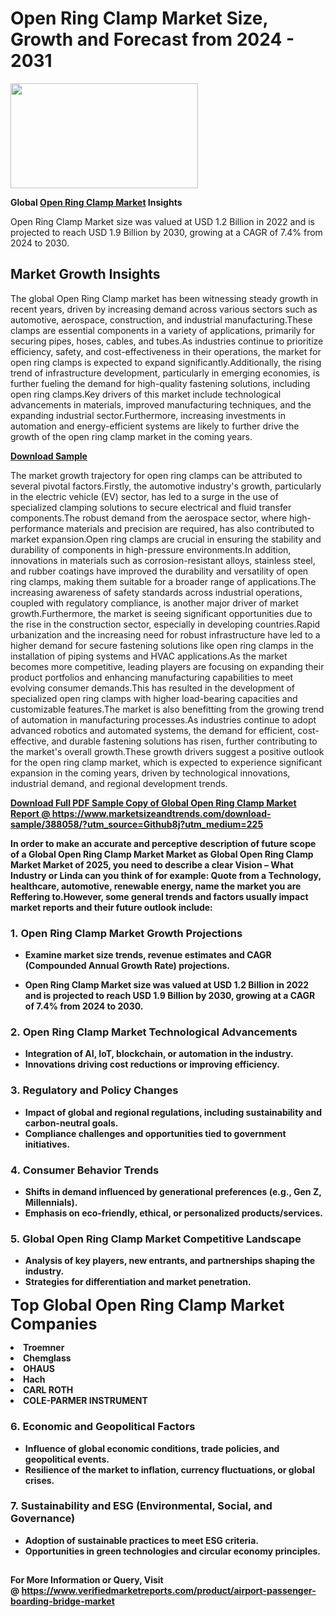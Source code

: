<H1>Open Ring Clamp Market Size, Growth and Forecast from 2024 - 2031</H1><img class="aligncenter size-medium wp-image-584254" src="https://thirdeyenews.in/wp-content/uploads/2024/09/Global-Market-Research-300x168.jpeg" alt="" width="300" height="168" /><p><strong>Global&nbsp;<a href="https://www.marketsizeandtrends.com/download-sample/388058/?utm_source=Github8j?utm_medium=225">Open Ring Clamp Market</a> Insights</strong></p><p>Open Ring Clamp Market size was valued at USD 1.2 Billion in 2022 and is projected to reach USD 1.9 Billion by 2030, growing at a CAGR of 7.4% from 2024 to 2030.</p><p><h2>Market Growth Insights</h2> <p>The global Open Ring Clamp market has been witnessing steady growth in recent years, driven by increasing demand across various sectors such as automotive, aerospace, construction, and industrial manufacturing.These clamps are essential components in a variety of applications, primarily for securing pipes, hoses, cables, and tubes.As industries continue to prioritize efficiency, safety, and cost-effectiveness in their operations, the market for open ring clamps is expected to expand significantly.Additionally, the rising trend of infrastructure development, particularly in emerging economies, is further fueling the demand for high-quality fastening solutions, including open ring clamps.Key drivers of this market include technological advancements in materials, improved manufacturing techniques, and the expanding industrial sector.Furthermore, increasing investments in automation and energy-efficient systems are likely to further drive the growth of the open ring clamp market in the coming years.</p> <p><strong><a href="download-sample-link">Download Sample</a></strong></p> <p>The market growth trajectory for open ring clamps can be attributed to several pivotal factors.Firstly, the automotive industry's growth, particularly in the electric vehicle (EV) sector, has led to a surge in the use of specialized clamping solutions to secure electrical and fluid transfer components.The robust demand from the aerospace sector, where high-performance materials and precision are required, has also contributed to market expansion.Open ring clamps are crucial in ensuring the stability and durability of components in high-pressure environments.In addition, innovations in materials such as corrosion-resistant alloys, stainless steel, and rubber coatings have improved the durability and versatility of open ring clamps, making them suitable for a broader range of applications.The increasing awareness of safety standards across industrial operations, coupled with regulatory compliance, is another major driver of market growth.Furthermore, the market is seeing significant opportunities due to the rise in the construction sector, especially in developing countries.Rapid urbanization and the increasing need for robust infrastructure have led to a higher demand for secure fastening solutions like open ring clamps in the installation of piping systems and HVAC applications.As the market becomes more competitive, leading players are focusing on expanding their product portfolios and enhancing manufacturing capabilities to meet evolving consumer demands.This has resulted in the development of specialized open ring clamps with higher load-bearing capacities and customizable features.The market is also benefitting from the growing trend of automation in manufacturing processes.As industries continue to adopt advanced robotics and automated systems, the demand for efficient, cost-effective, and durable fastening solutions has risen, further contributing to the market's overall growth.These growth drivers suggest a positive outlook for the open ring clamp market, which is expected to experience significant expansion in the coming years, driven by technological innovations, industrial demand, and regional development trends.</p> <p><strong><a href="get-more-link"></p><p><span class=""><strong>Download Full PDF Sample Copy of Global Open Ring Clamp Market Report</strong> @ <a href="https://www.marketsizeandtrends.com/download-sample/388058/?utm_source=Github8j?utm_medium=225" target="_blank">https://www.marketsizeandtrends.com/download-sample/388058/?utm_source=Github8j?utm_medium=225</a></span></p><p>In order to make an accurate and perceptive description of future scope of a Global&nbsp;Open Ring Clamp Market Market as Global&nbsp;Open Ring Clamp Market Market of 2025, you need to describe a clear Vision &ndash; What Industry or Linda can you think of for example: Quote from a Technology, healthcare, automotive, renewable energy, name the market you are Reffering to.However, some general trends and factors usually impact market reports and their future outlook include:</p><h3>1.&nbsp;<strong>Open Ring Clamp Market Growth Projections</strong></h3><ul><li>Examine market size trends, revenue estimates and CAGR (Compounded Annual Growth Rate) projections.</li><li><p>Open Ring Clamp Market size was valued at USD 1.2 Billion in 2022 and is projected to reach USD 1.9 Billion by 2030, growing at a CAGR of 7.4% from 2024 to 2030.</p></li></ul><h3>2.&nbsp;<strong>Open Ring Clamp Market Technological Advancements</strong></h3><ul><li>Integration of AI, IoT, blockchain, or automation in the industry.</li><li>Innovations driving cost reductions or improving efficiency.</li></ul><h3>3.&nbsp;<strong>Regulatory and Policy Changes</strong></h3><ul><li>Impact of global and regional regulations, including sustainability and carbon-neutral goals.</li><li>Compliance challenges and opportunities tied to government initiatives.</li></ul><h3>4.&nbsp;<strong>Consumer Behavior Trends</strong></h3><ul><li>Shifts in demand influenced by generational preferences (e.g., Gen Z, Millennials).</li><li>Emphasis on eco-friendly, ethical, or personalized products/services.</li></ul><h3>5.&nbsp;<strong>Global Open Ring Clamp Market Competitive Landscape</strong></h3><ul><li>Analysis of key players, new entrants, and partnerships shaping the industry.</li><li>Strategies for differentiation and market penetration.</li></ul><p data-pm-slice="1 1 []"><span style="color: inherit; font-family: inherit; font-size: 25px;">Top Global Open Ring Clamp Market Companies</span></p><div class="" data-test-id=""><p><li>Troemner</li><li> Chemglass</li><li> OHAUS</li><li> Hach</li><li> CARL ROTH</li><li> COLE-PARMER INSTRUMENT</li></p></div><h3>6.&nbsp;<strong>Economic and Geopolitical Factors</strong></h3><ul><li>Influence of global economic conditions, trade policies, and geopolitical events.</li><li>Resilience of the market to inflation, currency fluctuations, or global crises.</li></ul><h3>7.&nbsp;<strong>Sustainability and ESG (Environmental, Social, and Governance)</strong></h3><ul><li>Adoption of sustainable practices to meet ESG criteria.</li><li>Opportunities in green technologies and circular economy principles.</li></ul><h2><strong style="font-size: 14px;">For More Information or Query, Visit @&nbsp;</strong><a style="background-color: #ffffff; font-size: 14px;" href="https://www.marketsizeandtrends.com/report/open-ring-clamp-market/" target="_blank">https://www.verifiedmarketreports.com/product/airport-passenger-boarding-bridge-market</a></h2>